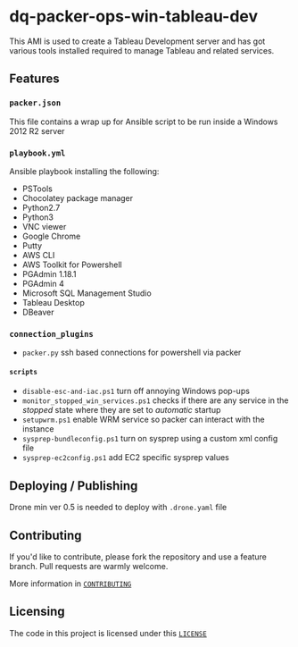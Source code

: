 # dq-packer-ops-win-tableau-dev

This AMI is used to create a Tableau Development server and has got various tools installed required to manage Tableau and related services.

## Features

### `packer.json`

This file contains a wrap up for Ansible script to be run inside a Windows 2012 R2 server

### `playbook.yml`

Ansible playbook installing the following:
- PSTools
- Chocolatey package manager
- Python2.7
- Python3
- VNC viewer
- Google Chrome
- Putty
- AWS CLI
- AWS Toolkit for Powershell
- PGAdmin 1.18.1
- PGAdmin 4
- Microsoft SQL Management Studio
- Tableau Desktop
- DBeaver

### `connection_plugins`
- `packer.py` ssh based connections for powershell via packer

#### `scripts`
- `disable-esc-and-iac.ps1` turn off annoying Windows pop-ups
- `monitor_stopped_win_services.ps1` checks if there are any service in the *stopped* state where they are set to *automatic* startup
- `setupwrm.ps1` enable WRM service so packer can interact with the instance
- `sysprep-bundleconfig.ps1` turn on sysprep using a custom xml config file
- `sysprep-ec2config.ps1` add EC2 specific sysprep values

## Deploying / Publishing
Drone min ver 0.5 is needed to deploy with `.drone.yaml` file

## Contributing

If you'd like to contribute, please fork the repository and use a feature
branch. Pull requests are warmly welcome.

More information in [`CONTRIBUTING`](./CONTRIBUTING)

## Licensing
The code in this project is licensed under this [`LICENSE`](./LICENSE)
